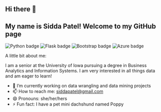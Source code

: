 ## Hi there 👋
## My name is Sidda Patel! Welcome to my GitHub page
![Python badge](https://img.shields.io/badge/Python-3776AB?style=for-the-badge&logo=python&logoColor=white)
![Flask badge](https://img.shields.io/badge/Flask-000000?style=for-the-badge&logo=flask&logoColor=white)
![Bootstrap badge](https://img.shields.io/badge/Bootstrap-563D7C?style=for-the-badge&logo=bootstrap&logoColor=white)
![Azure badge](https://img.shields.io/badge/Microsoft_Azure-0089D6?style=for-the-badge&logo=microsoft-azure&logoColor=white)

A little bit about me:

I am a senior at the University of Iowa pursuing a degree in Business Analytics and Information Systems. I am very interested in all things data and am eager to learn!
- 🔭 I’m currently working on data wrangling and data mining projects
- 📫 How to reach me: siddapatel@gmail.com
- 😄 Pronouns: she/her/hers
- ⚡ Fun fact: I have a pet mini dachshund named Poppy


